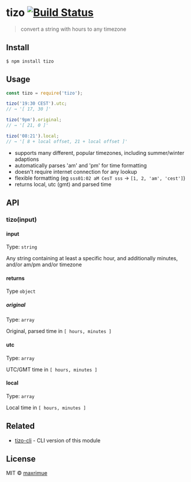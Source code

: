 # tizo [![Build Status](https://travis-ci.org/maxrimue/tizo.svg?branch=master)](https://travis-ci.org/maxrimue/tizo)

> convert a string with hours to any timezone

## Install

```
$ npm install tizo
```

## Usage

```js
const tizo = require('tizo');

tizo('19:30 CEST').utc;
// → '[ 17, 30 ]'

tizo('9pm').original;
// → '[ 21, 0 ]'

tizo('08:21').local;
// → '[ 8 + local offset, 21 + local offset ]'
```

* supports many different, popular timezones, including summer/winter adaptions
* automatically parses 'am' and 'pm' for time formatting
* doesn't require internet connection for any lookup
* flexible formatting (eg `sss01:02 aM CesT sss` → `[1, 2, 'am', 'cest']`)
* returns local, utc (gmt) and parsed time

## API

### tizo(input)

#### input

Type: `string`

Any string containing at least a specific hour, and additionally minutes, and/or am/pm and/or timezone

#### returns

Type `object`

##### original

Type: `array`

Original, parsed time in `[ hours, minutes ]`

#### utc

Type: `array`

UTC/GMT time in `[ hours, minutes ]`

#### local

Type: `array`

Local time in `[ hours, minutes ]`

## Related

* [tizo-cli](https://github.com/maxrimue/tizo-cli) - CLI version of this module

## License

MIT © [maxrimue](http://github.com/maxrimue)
